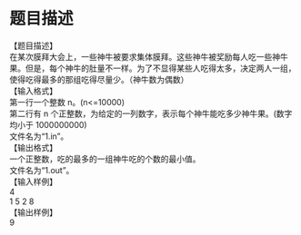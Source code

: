 # 题目描述


<p>【题目描述】 <br/>
在某次膜拜大会上，一些神牛被要求集体膜拜。这些神牛被奖励每人吃一些神牛果。但是，每个神牛的肚量不一样。为了不显得某些人吃得太多，决定两人一组，使得吃得最多的那组吃得尽量少。（神牛数为偶数） <br/>
【输入格式】 <br/>
第一行一个整数 n。(n&lt;=10000) <br/>
第二行有 n 个正整数，为给定的一列数字，表示每个神牛能吃多少神牛果。(数字均小于 1000000000) <br/>
文件名为“1.in”。 <br/>
【输出格式】 <br/>
一个正整数，吃的最多的一组神牛吃的个数的最小值。 <br/>
文件名为“1.out”。 <br/>
【输入样例】<br/>
4 <br/>
1 5 2 8 <br/>
【输出样例】 <br/>
9</p>
